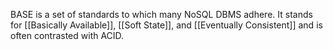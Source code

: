 BASE is a set of standards to which many NoSQL DBMS adhere. It stands for [[Basically Available]], [[Soft State]], and [[Eventually Consistent]] and is often contrasted with ACID.